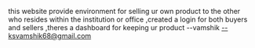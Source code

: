 this website provide environment for selling ur own product to the other who resides within the institution or office ,created a login for both buyers and sellers ,theres a dashboard for keeping ur product
--vamshik
--ksvamshik68@gmail.com
